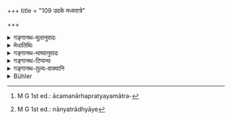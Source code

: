 +++
title = "109 उदके मध्यरात्रे"

+++

<details><summary>गङ्गानथ-मूलानुवादः</summary>

In water, at midnight, during the evacuation of the bladder and the bowels, while one is unclean, when one has eaten at a śrāddha, one shall not even think in his mind (of the Veda).—(109)
</details>

<details><summary>मेधातिथिः</summary>

चतुर्मुहूर्तो ऽर्धरात्रः । सैव महानिशा । प्रथमाद् अर्धरात्राद् द्वौ मुहूर्ताव् उत्तराद् द्वौ । **उदके** नदीतडागादिस्थः । अन्तर्जले जपस् त्व् अनध्यायरूपत्वाद् अघमर्षणादिर् न निषिध्यते । "उदये" इत्य् अन्ये पठन्ति । प्रथमोदयकाले सूर्यस्यानध्यायः । **उच्छिष्टो** भुजिसंबन्धेनाकृताचमनो यावत् । कृतमूत्रपुरीषो ऽपि प्राग् आचमनाद् उच्छिष्ट उच्यत एव । आचमनार्हाप्रात्ययमात्रवचन[^१९१] इत्य् <u>अन्ये</u> । तेन कृतनिष्ठीवनादिर् अपि गृह्यते । **मनसापि** । नान्यत्रानध्याये[^१९२] मनसा चिन्तनम् अभ्यनुज्ञायते । किं तर्हि, दोषगौरवार्थम् एतेषां निमित्तानाम् ॥ ४.१०९ ॥


[^१९२]:
     M G 1st ed.: nānyatrādhyāye


[^१९१]:
     M G 1st ed.: ācamanārhapratyayamātra-
</details>

<details><summary>गङ्गानथ-भाष्यानुवादः</summary>

The fourth ‘*muhūrta*’ of the night is ‘*midnight*,’ which is also
called ‘*mahāniśā*,’ ‘Deep Night.’ Two ‘*muhūrtas*’ before, and two
‘*muhūrtas*’ after this ‘midnight,’ it is unfit for study.

‘*In water*;’—*i.e*., while standing in a river or tank or some such
reservoir of water. Since the context is dealing with

‘Vedic study,’ the repeating of Vedic texts—such as ‘*Aghamarṣana*,’ and
the rest—in water is not forbidden.

Some people read ‘*udaye*’ for ‘*udake*;’ which means that it is unfit
for study when the sun has just risen.

‘*Unclean*;’—*i.e*., while he has not washed, after having taken his
food. One is also called ‘unclean’ before one has washed, after having
evacuated the bladder or the bowels. Some people explain that the term
‘*unclean*’ stands for all those impure conditions that require washing;
so that spitting also would become included.

‘*Even in his mind*.’—This does not mean that on other occasions unfit
for study, the *thinking* of Vedic texts is permitted; all that it means
is that the conditions here mentioned are more serious than the
rest.—(109)
</details>

<details><summary>गङ्गानथ-टिप्पन्यः</summary>

This verse is quoted in *Vīramitrodaya* (Saṃskāra, p. 538);—in
*Smṛticandrikā* (Saṃskāra, p. 163);—in *Hemādri* (Kāla, p. 773);—and in
*Gadādharapaddhati* (Kāla, p. 195), which explains ‘*madhyarātri*’ as
during four *muhūrtas* at the middle of the night.’
</details>

<details><summary>गङ्गानथ-तुल्य-वाक्यानि</summary>

*Gautama* (16.11, 12, 18, 34, 46).—‘On evacuating the bladder and the
bowels;—at midnight, during the twilights and in water;—in the
cremation-ground, in the outskirts of the village, on the public
thorough fare and during impurities.—One day and night is to be regarded
as unfit for study on the completion of the Veda, or vomitting, or
eating at Śrāddha and at sacrifices to men. According to some people, in
the city it is always unfit for study.’

*Baudhāyana* (1.11.26, 30).—‘On accepting a gift in honour of the Piṭrs,
and on eating at Śrāddha, the rest of the day is unfit for study. At
birth and at death, there is to be no study, oven in the mind.’

*Āpastamba Dharmasūtra* (1.10.26).—‘After dining at night.’

*Āpastamba* (11.17, 25, 26).—‘While immersed in water;—when there is
lightning, when it is thundering, or after eating at Śrāddha, during a
fog, they forbid even mental study.’

*Do*. (32.12).—‘During the night, there is to be no teaching except
moral teaching to the pupils.’

*Viṣṇu* (30.16).—‘Not in water.’

*Yājñavalkya* (1.149).—‘In an unclean place, or when one is unclean,
during lightning and thunder, after eating while the hands are still
wet, in water, at midnight, or when very high winds are blowing.’

*Pāraskara* (2.11.2, 4).—‘On eating at Śrāddha, on the falling of
meteors, on earthquake, at fiery portents, at the junction of two
seasons,—there should be no study till the next day; after meals while
the hands are wet, in water, or midnight, during the two twilights,
while a dead body is lying in the village, and while a Caṇḍāla is in the
village.’
</details>

<details><summary>Bühler</summary>

109	In water, during the middle part of the night, while he voids excrements, or is impure, and after he has partaken of a funeral dinner, a man must not even think in his heart (of the sacred texts).
</details>
